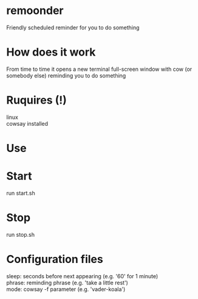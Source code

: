 # remoonder
 Friendly scheduled reminder for you to do something 

# How does it work
 From time to time it opens a new terminal full-screen window with cow (or somebody else) reminding you to do something 

# Ruquires (!)
 linux <br /> 
 cowsay installed 

# Use

# Start
 run start.sh 

# Stop
 run stop.sh 

# Configuration files
 sleep: seconds before next appearing (e.g. '60' for 1 minute) <br /> 
 phrase: reminding phrase (e.g. 'take a little rest') <br /> 
 mode: cowsay -f parameter (e.g. 'vader-koala') <br />
